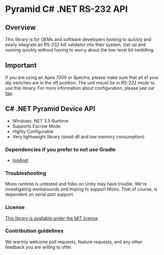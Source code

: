 Pyramid C# .NET RS-232 API
=========================

Overview
--------

This library is for OEMs and software developers looking to quickly and easily integrate an RS-232 bill validator
into their system. Get up and running quickly without having to worry about the low-level bit twiddling.

## Important
If you are using an Apex 7000 or Spectra, please make sure that all of your dip switches are in the off position. The unit msust be in RS-232 mode to use this library. For more information about configuration, please see our [faq](http://pyramidacceptors.com/support/faq/).

## C# .NET Pyramid Device API

* Windows .NET 3.5 Runtime
* Supports Escrow Mode
* Highly Configurable
* Very lightweight library (small dll and low memory consumption)

### Dependencies if you prefer to not use Gradle

* [log4net](https://www.nuget.org/packages/log4net/1.2.10)
    
### Troubleshooting

Mono runtime is untested and folks on Unity may have trouble. We're investigating workarounds and hoping to support Mono. That of course, is dependent on serial port support.

### License ###

[This library is available under the MIT license](https://opensource.org/licenses/MIT)

### Contribution guidelines ###

We warmly welcome pull requests, feature requests, and any other feedback you are willing to offer.
